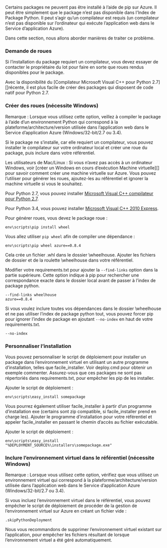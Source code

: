 Certains packages ne peuvent pas être installé à l’aide de pip sur Azure.  Il peut être simplement que le package n’est pas disponible dans l’Index de Package Python.  Il peut s’agir qu’un compilateur est requis (un compilateur n’est pas disponible sur l’ordinateur qui exécute l’application web dans le Service d’application Azure).

Dans cette section, nous allons aborder manières de traiter ce problème.

### <a name="request-wheels"></a>Demande de roues

Si l’installation du package requiert un compilateur, vous devez essayer de contacter le propriétaire du lot pour faire en sorte que roues rendus disponibles pour le package.

Avec la disponibilité du [Compilateur Microsoft Visual C++ pour Python 2.7][]récente, il est plus facile de créer des packages qui disposent de code natif pour Python 2.7.

### <a name="build-wheels-requires-windows"></a>Créer des roues (nécessite Windows)

Remarque : Lorsque vous utilisez cette option, veillez à compiler le package à l’aide d’un environnement Python qui correspond à la plateforme/architecture/version utilisée dans l’application web dans le Service d’application Azure (Windows/32-bit/2.7 ou 3.4).

Si le package ne s’installe, car elle requiert un compilateur, vous pouvez installer le compilateur sur votre ordinateur local et créer une roue du package, puis inclure dans votre référentiel.

Les utilisateurs de Mac/Linux : Si vous n’avez pas accès à un ordinateur Windows, voir [créer un Windows en cours d’exécution Machine virtuelle][] pour savoir comment créer une machine virtuelle sur Azure.  Vous pouvez l’utiliser pour générer les roues, ajoutez-les au référentiel et ignorer la machine virtuelle si vous le souhaitez. 

Pour Python 2.7, vous pouvez installer [Microsoft Visual C++ compilateur pour Python 2.7][].

Pour Python 3.4, vous pouvez installer [Microsoft Visual C++ 2010 Express][].

Pour générer roues, vous devez le package roue :

    env\scripts\pip install wheel

Vous allez utiliser `pip wheel` afin de compiler une dépendance :

    env\scripts\pip wheel azure==0.8.4

Cela crée un fichier .whl dans le dossier \wheelhouse.  Ajouter les fichiers de dossier et de la roulette \wheelhouse dans votre référentiel.

Modifier votre requirements.txt pour ajouter la `--find-links` option dans la partie supérieure. Cette option indique à pip pour rechercher une correspondance exacte dans le dossier local avant de passer à l’index de package python.

    --find-links wheelhouse
    azure==0.8.4

Si vous voulez inclure toutes vos dépendances dans le dossier \wheelhouse et ne pas utiliser l’index de package python tout, vous pouvez forcer pip pour ignorer l’index de package en ajoutant `--no-index` en haut de votre requirements.txt.

    --no-index

### <a name="customize-installation"></a>Personnaliser l’installation

Vous pouvez personnaliser le script de déploiement pour installer un package dans l’environnement virtuel en utilisant un autre programme d’installation, telles que facile\_installer.  Voir deploy.cmd pour obtenir un exemple commenter.  Assurez-vous que ces packages ne sont pas répertoriés dans requirements.txt, pour empêcher les pip de les installer.

Ajouter le script de déploiement :

    env\scripts\easy_install somepackage

Vous pourrez également utiliser facile\_installer à partir d’un programme d’installation exe (certains sont zip compatible, si facile\_installer prend en charge les).  Ajouter le programme d’installation pour votre référentiel et appeler facile\_installer en passant le chemin d’accès au fichier exécutable.

Ajouter le script de déploiement :

    env\scripts\easy_install "%DEPLOYMENT_SOURCE%\installers\somepackage.exe"

### <a name="include-the-virtual-environment-in-the-repository-requires-windows"></a>Inclure l’environnement virtuel dans le référentiel (nécessite Windows)

Remarque : Lorsque vous utilisez cette option, vérifiez que vous utilisez un environnement virtuel qui correspond à la plateforme/architecture/version utilisée dans l’application web dans le Service d’application Azure (Windows/32-bit/2.7 ou 3.4).

Si vous incluez l’environnement virtuel dans le référentiel, vous pouvez empêcher le script de déploiement de procéder de la gestion de l’environnement virtuel sur Azure en créant un fichier vide :

    .skipPythonDeployment

Nous vous recommandons de supprimer l’environnement virtuel existant sur l’application, pour empêcher les fichiers résultant de lorsque l’environnement virtuel a été géré automatiquement.


[Créer une Machine virtuelle exécutant Windows]: http://azure.microsoft.com/documentation/articles/virtual-machines-windows-hero-tutorial/
[Microsoft Visual C++ compilateur pour Python 2.7]: http://aka.ms/vcpython27
[Microsoft Visual C++ 2010 Express]: http://go.microsoft.com/?linkid=9709949
